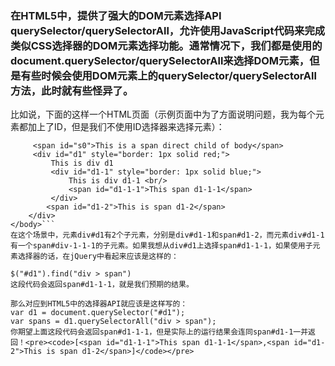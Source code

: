 ### 在HTML5中，提供了强大的DOM元素选择API querySelector/querySelectorAll，允许使用JavaScript代码来完成类似CSS选择器的DOM元素选择功能。通常情况下，我们都是使用的document.querySelector/querySelectorAll来选择DOM元素，但是有些时候会使用DOM元素上的querySelector/querySelectorAll方法，此时就有些怪异了。
比如说，下面的这样一个HTML页面（示例页面中为了方面说明问题，我为每个元素都加上了ID，但是我们不使用ID选择器来选择元素）：

 ```html<body>
      <span id="s0">This is a span direct child of body</span>
      <div id="d1" style="border: 1px solid red;">
          This is div d1
          <div id="d1-1" style="border: 1px solid blue;">
              This is div d1-1 <br/>
              <span id="d1-1-1">This span d1-1-1</span> 
          </div>
         <span id="d1-2">This is span d1-2</span>
     </div>
 </body>```
在这个场景中，元素div#d1有2个子元素，分别是div#d1-1和span#d1-2，而元素div#d1-1有一个span#div-1-1-1的子元素。如果我想从div#d1上选择span#d1-1-1，如果使用子元素选择器的话，在jQuery中看起来应该是这样的：

$("#d1").find("div > span")
这段代码会返回span#d1-1-1，就是我们预期的结果。

那么对应到HTML5中的选择器API就应该是这样写的：
var d1 = document.querySelector("#d1");
var spans = d1.querySelectorAll("div > span");
你期望上面这段代码会返回span#d1-1-1，但是实际上的运行结果会连同span#d1-1一并返回！<pre><code>[<span id="d1-1-1">This span d1-1-1</span>,<span id="d1-2">This is span d1-2</span>]</code></pre>
